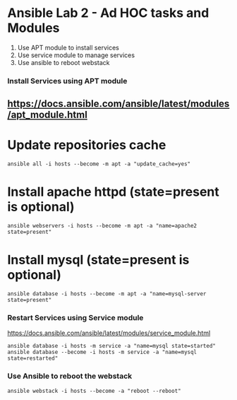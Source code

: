 # Ansible Lab 2 - Ad HOC tasks and Modules


1. Use APT module to install services
2. Use service module to manage services
3. Use ansible to reboot webstack


### Install Services using APT module
## https://docs.ansible.com/ansible/latest/modules/apt_module.html

# Update repositories cache
``` shell
ansible all -i hosts --become -m apt -a "update_cache=yes"
```
# Install apache httpd  (state=present is optional)
``` shell
ansible webservers -i hosts --become -m apt -a "name=apache2 state=present"
```

# Install mysql (state=present is optional)
``` shell
ansible database -i hosts --become -m apt -a "name=mysql-server state=present"
```

### Restart Services using Service module
https://docs.ansible.com/ansible/latest/modules/service_module.html
``` shell
ansible database -i hosts -m service -a "name=mysql state=started"
ansible database --become -i hosts -m service -a "name=mysql state=restarted"
 ```

### Use Ansible to reboot the webstack
``` shell
ansible webstack -i hosts --become -a "reboot --reboot"
 ```
